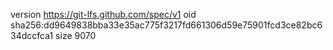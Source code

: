 version https://git-lfs.github.com/spec/v1
oid sha256:dd9649838bba33e35ac775f3217fd661306d59e75901fcd3ce82bc634dccfca1
size 9070
